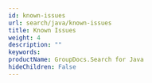 ```yaml
---
id: known-issues
url: search/java/known-issues
title: Known Issues
weight: 4
description: ""
keywords: 
productName: GroupDocs.Search for Java
hideChildren: False
---
```

